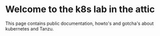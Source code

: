 # Welcome to the k8s lab in the attic

This page contains public documentation, howto's and gotcha's about kubernetes and Tanzu.